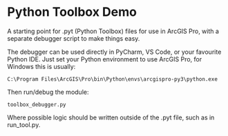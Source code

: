 # Python Toolbox Demo

A starting point for .pyt (Python Toolbox) files for use in ArcGIS Pro, with a separate debugger script to make things easy. 

The debugger can be used directly in PyCharm, VS Code, or your favourite Python IDE. Just set your Python environment to use ArcGIS Pro, for Windows this is usually:  
```
C:\Program Files\ArcGIS\Pro\bin\Python\envs\arcgispro-py3\python.exe
```
Then run/debug the module:  
```
toolbox_debugger.py
```
Where possible logic should be written outside of the .pyt file, such as in run_tool.py.  